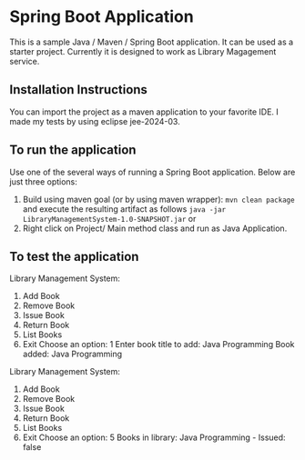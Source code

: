 # Spring Boot Application

This is a sample Java / Maven / Spring Boot application. It can be used as a starter project. Currently it is designed to work as Library Magagement service.

## Installation Instructions
  You can import the project as a maven application to your favorite IDE. I made my tests by using eclipse jee-2024-03.
  
## To run the application
Use one of the several ways of running a Spring Boot application. Below are just three options:

1. Build using maven goal (or by using maven wrapper): `mvn clean package` and execute the resulting artifact as follows `java -jar LibraryManagementSystem-1.0-SNAPSHOT.jar` or
2. Right click on Project/ Main method class and run as Java Application.

## To test the application
  Library Management System:
1. Add Book
2. Remove Book
3. Issue Book
4. Return Book
5. List Books
6. Exit
Choose an option: 1
Enter book title to add: Java Programming
Book added: Java Programming

Library Management System:
1. Add Book
2. Remove Book
3. Issue Book
4. Return Book
5. List Books
6. Exit
Choose an option: 5
Books in library:
Java Programming - Issued: false

